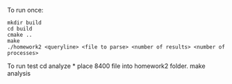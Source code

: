 To run once:

    mkdir build
    cd build
    cmake ..
    make
    ./homework2 <queryline> <file to parse> <number of results> <number of processes>
    
To run test
	cd analyze
	* place 8400 file into homework2 folder.
	make analysis
	
